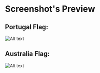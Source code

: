 <h1>Screenshot's Preview</h1>

<h2>Portugal Flag:</h2>

![Alt text](https://i.imgur.com/FkRWQ9I.png?raw=true "Portugal Flag")

<h2>Australia Flag:</h2>

![Alt text](https://i.imgur.com/i8Mbwho.png?raw=true "Australia Flag")

